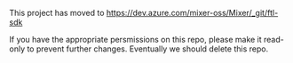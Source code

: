 This project has moved to https://dev.azure.com/mixer-oss/Mixer/_git/ftl-sdk

If you have the appropriate persmissions on this repo, please make it read-only to prevent further changes.
Eventually we should delete this repo.

